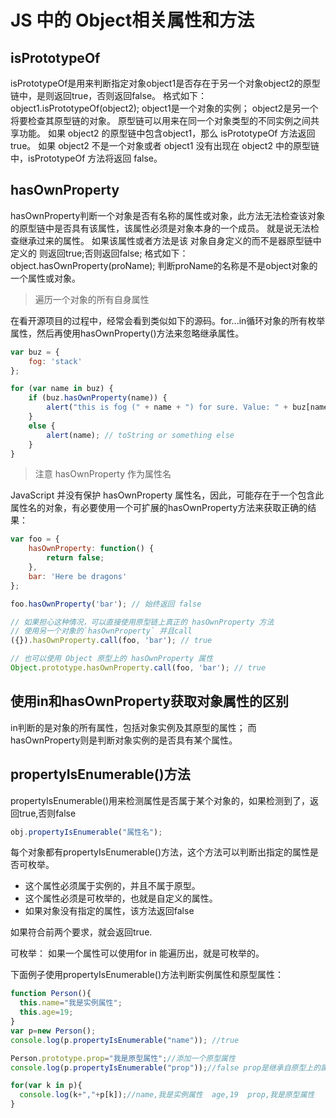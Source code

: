 # JS 中的 Object相关属性和方法

## isPrototypeOf

isPrototypeOf是用来判断指定对象object1是否存在于另一个对象object2的原型链中，是则返回true，否则返回false。 
格式如下： 
object1.isPrototypeOf(object2); 
object1是一个对象的实例； 
object2是另一个将要检查其原型链的对象。 
原型链可以用来在同一个对象类型的不同实例之间共享功能。 
如果 object2 的原型链中包含object1，那么 isPrototypeOf 方法返回 true。 
如果 object2 不是一个对象或者 object1 没有出现在 object2 中的原型链中，isPrototypeOf 方法将返回 false。 

## hasOwnProperty

hasOwnProperty判断一个对象是否有名称的属性或对象，此方法无法检查该对象的原型链中是否具有该属性，该属性必须是对象本身的一个成员。
就是说无法检查继承过来的属性。
如果该属性或者方法是该 对象自身定义的而不是器原型链中定义的 则返回true;否则返回false; 
格式如下： 
object.hasOwnProperty(proName); 
判断proName的名称是不是object对象的一个属性或对象。

> 遍历一个对象的所有自身属性

在看开源项目的过程中，经常会看到类似如下的源码。for...in循环对象的所有枚举属性，然后再使用hasOwnProperty()方法来忽略继承属性。

```javascript
var buz = {
    fog: 'stack'
};

for (var name in buz) {
    if (buz.hasOwnProperty(name)) {
        alert("this is fog (" + name + ") for sure. Value: " + buz[name]);
    }
    else {
        alert(name); // toString or something else
    }
}
```

> 注意 hasOwnProperty 作为属性名

JavaScript 并没有保护 hasOwnProperty 属性名，因此，可能存在于一个包含此属性名的对象，有必要使用一个可扩展的hasOwnProperty方法来获取正确的结果：

```javascript
var foo = {
    hasOwnProperty: function() {
        return false;
    },
    bar: 'Here be dragons'
};

foo.hasOwnProperty('bar'); // 始终返回 false

// 如果担心这种情况，可以直接使用原型链上真正的 hasOwnProperty 方法
// 使用另一个对象的`hasOwnProperty` 并且call
({}).hasOwnProperty.call(foo, 'bar'); // true

// 也可以使用 Object 原型上的 hasOwnProperty 属性
Object.prototype.hasOwnProperty.call(foo, 'bar'); // true
```

## 使用in和hasOwnProperty获取对象属性的区别

in判断的是对象的所有属性，包括对象实例及其原型的属性；
而hasOwnProperty则是判断对象实例的是否具有某个属性。

## propertyIsEnumerable()方法

propertyIsEnumerable()用来检测属性是否属于某个对象的，如果检测到了，返回true,否则false

```javascript
obj.propertyIsEnumerable("属性名");
```

每个对象都有propertyIsEnumerable()方法，这个方法可以判断出指定的属性是否可枚举。
- 这个属性必须属于实例的，并且不属于原型。
- 这个属性必须是可枚举的，也就是自定义的属性。
- 如果对象没有指定的属性，该方法返回false

如果符合前两个要求，就会返回true.

可枚举： 如果一个属性可以使用for in 能遍历出，就是可枚举的。

下面例子使用propertyIsEnumerable()方法判断实例属性和原型属性：

```javascript
function Person(){
  this.name="我是实例属性";
  this.age=19;
}
var p=new Person();
console.log(p.propertyIsEnumerable("name")); //true

Person.prototype.prop="我是原型属性";//添加一个原型属性
console.log(p.propertyIsEnumerable("prop"));//false prop是继承自原型上的属性，所以返回的是false

for(var k in p){
  console.log(k+","+p[k]);//name,我是实例属性  age,19  prop,我是原型属性
}
```
